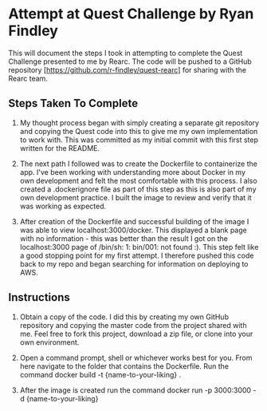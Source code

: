 # Attempt at Quest Challenge by Ryan Findley

This will document the steps I took in attempting to complete the Quest Challenge presented to me by Rearc. The code will be pushed to a GitHub repository [https://github.com/r-findley/quest-rearc] for sharing with the Rearc team.

## Steps Taken To Complete

1. My thought process began with simply creating a separate git repository and copying the Quest code into this to give me my own implementation to work with. This was committed as my initial commit with this first step written for the README.

2. The next path I followed was to create the Dockerfile to containerize the app. I've been working with understanding more about Docker in my own development and felt the most comfortable with this process. I also created a .dockerignore file as part of this step as this is also part of my own development practice. I built the image to review and verify that it was working as expected.

3. After creation of the Dockerfile and successful building of the image I was able to view localhost:3000/docker. This displayed a blank page with no information - this was better than the result I got on the localhost:3000 page of /bin/sh: 1: bin/001: not found :). This step felt like a good stopping point for my first attempt. I therefore pushed this code back to my repo and began searching for information on deploying to AWS.

## Instructions

1. Obtain a copy of the code. I did this by creating my own GitHub repository and copying the master code from the project shared with me. Feel free to fork this project, download a zip file, or clone into your own environment.

2. Open a command prompt, shell or whichever works best for you. From here navigate to the folder that contains the Dockerfile. Run the command docker build -t {name-to-your-liking} .

3. After the image is created run the command docker run -p 3000:3000 -d {name-to-your-liking}
